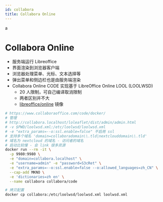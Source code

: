 ```yaml
---
id: collabora
title: Collabora Online
---
```

a
# Collabora Online

* 服务端运行 Libreoffice
* 界面渲染到浏览器客户端
* 浏览器处理菜单、光标、文本选择等
* 弹出菜单和侧边栏也是由服务端渲染
* Collabora Online CODE 实现基于 LibreOffice Online LOOL (LOOLWSD)
  * 20 人限制，可自己编译取消限制
  * 两者区别并不大
  * [libreoffice/online](https://hub.docker.com/r/libreoffice/online) 镜像


```bash
# https://www.collaboraoffice.com/code/docker/
# 管理
# http://collabora.localhost/loleaflet/dist/admin/admin.html
# -v $PWD/loolwsd.xml:/etc/loolwsd/loolwsd.xml 
# -e "extra_params=--o:ssl.enable=false" 不启用 ssl
# 支持多个域名 'domain=collaboradomain\\.tld|nextclouddomain\\.tld'
# 域名为 nextcloud 的域名 - 访问者的域名
# 启动比较慢 - 会 link 很多资源
docker run --rm -it \
  -p 9980:9980 \
  -e "domain=collabora.localhost" \
  -e "username=admin" -e "password=S3cRet" \
  -e "extra_params=--o:ssl.enable=false --o:allowed_languages=zh_CN" \
  --cap-add MKNO \
  -e 'dictionaries=zh en' \
  --name collabora collabora/code

# 拷贝配置
docker cp collabora:/etc/loolwsd/loolwsd.xml loolwsd.xml
```
